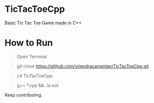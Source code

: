 # TicTacToeCpp
Basic Tic Tac Toe Game made in C++

# How to Run

> Open Terminal

> git clone https://github.com/virendracarpenter/TicTacToeCpp.git

> cd TicTacToeCpp

> g++ *.cpp && ./a.out 

Keep contributing. 
